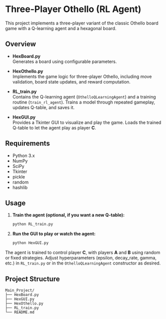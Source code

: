 # Three-Player Othello (RL Agent)

This project implements a three-player variant of the classic Othello board game with a Q-learning agent and a hexagonal board. 

## Overview

- **HexBoard.py**  
  Generates a board using configurable parameters.

- **HexOthello.py**  
  Implements the game logic for three-player Othello, including move validation, board state updates, and reward computation.

- **RL_train.py**  
  Contains the Q-learning agent (`OthelloQLearningAgent`) and a training routine (`train_rl_agent`). Trains a model through repeated gameplay, updates Q-table, and saves it.

- **HexGUI.py**  
  Provides a Tkinter GUI to visualize and play the game. Loads the trained Q-table to let the agent play as player **C**.

## Requirements

- Python 3.x
- NumPy  
- SciPy  
- Tkinter  
- pickle  
- random  
- hashlib  

## Usage

1. **Train the agent (optional, if you want a new Q-table):**
   ```bash
   python RL_train.py
   ```

2. **Run the GUI to play or watch the agent:**
   ```bash
   python HexGUI.py
   ```

The agent is trained to control player **C**, with players **A** and **B** using random or fixed strategies. Adjust hyperparameters (epsilon, decay_rate, gamma, etc.) in `RL_train.py` or in the `OthelloQLearningAgent` constructor as desired.

## Project Structure

```
Main_Project/
├── HexBoard.py
├── HexGUI.py
├── HexOthello.py
├── RL_train.py
└── README.md
```
